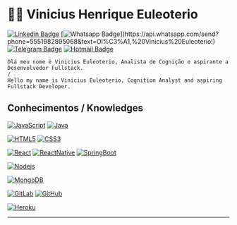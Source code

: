 # :man_technologist: Vinicius Henrique Euleoterio

[![Linkedin Badge](https://img.shields.io/badge/-LinkedIn-blue?style=flat-square&logo=Linkedin&logoColor=white&link=https://www.linkedin.com/in/vinicius-euleoterio-38147ab1/)](https://www.linkedin.com/in/vinicius-euleoterio-38147ab1/)
[![Whatsapp Badge](https://img.shields.io/badge/-Whatsapp-4CA143?style=flat-square&labelColor=4CA143&logo=whatsapp&logoColor=white&link=https://api.whatsapp.com/send?phone=5551982895068&text=Ol%C3%A1,%20Vinicius%20Euleoterio!)](https://api.whatsapp.com/send?phone=5551982895068&text=Ol%C3%A1,%20Vinicius%20Euleoterio!)
[![Telegram Badge](https://img.shields.io/badge/-Telegram-1ca0f1?style=flat-square&labelColor=1ca0f1&logo=telegram&logoColor=white&link=https://t.me/viniciuseuleoterio)](https://t.me/viniciuseuleoterio)
[![Hotmail Badge](https://img.shields.io/badge/-Hotmail-0078D4?style=flat-square&logo=microsoft-outlook&logoColor=white&link=mailto:vinicius.euleoterio@hotmail.com)](mailto:vinicius.euleoterio@hotmail.com)

    Olá meu nome é Vinicius Euleoterio, Analista de Cognição e aspirante a Desenvolvedor Fullstack.
    /
    Hello my name is Vinicius Euleoterio, Cognition Analyst and aspiring Fullstack Developer.

## Conhecimentos / Knowledges

[![JavaScript](https://img.shields.io/badge/-JavaScript-black?style=flat-square&logo=javascript&link=https://github.com/euleoterio/)](https://github.com/euleoterio/)
[![Java](https://img.shields.io/badge/-Java-black?style=flat-square&logo=java&link=https://github.com/euleoterio/)](https://github.com/euleoterio/)


[![HTML5](https://img.shields.io/badge/-HTML5-E34F26?style=flat-square&logo=html5&logoColor=white&link=https://github.com/euleoterio/)](https://github.com/euleoterio/)
[![CSS3](https://img.shields.io/badge/-CSS3-1572B6?style=flat-square&logo=css3&link=https://github.com/euleoterio/)](https://github.com/euleoterio/)

[![React](https://img.shields.io/badge/-React-black?style=flat-square&logo=react&link=https://github.com/euleoterio/)](https://github.com/euleoterio/)
[![ReactNative](https://img.shields.io/badge/-ReactNative-black?style=flat-square&logo=react&link=https://github.com/euleoterio/)](https://github.com/euleoterio/)
[![SpringBoot](https://img.shields.io/badge/-Spring-black?style=flat-square&logo=spring&link=https://github.com/euleoterio/)](https://github.com/euleoterio/)

[![Nodejs](https://img.shields.io/badge/-Nodejs-black?style=flat-square&logo=Node.js&link=https://github.com/euleoterio/)](https://github.com/euleoterio/)

[![MongoDB](https://img.shields.io/badge/-MongoDB-black?style=flat-square&logo=mongodb&link=https://github.com/euleoterio/)](https://github.com/euleoterio/)

[![GitLab](https://img.shields.io/badge/-GitLab-FCA121?style=flat-square&logo=gitlab&link=https://github.com/euleoterio/)](https://github.com/euleoterio/)
[![GitHub](https://img.shields.io/badge/-GitHub-181717?style=flat-square&logo=github&link=https://github.com/euleoterio/)](https://github.com/euleoterio/)

[![Heroku](https://img.shields.io/badge/-Heroku-430098?style=flat-square&logo=heroku&link=https://github.com/euleoterio/)](https://github.com/euleoterio/)

---
